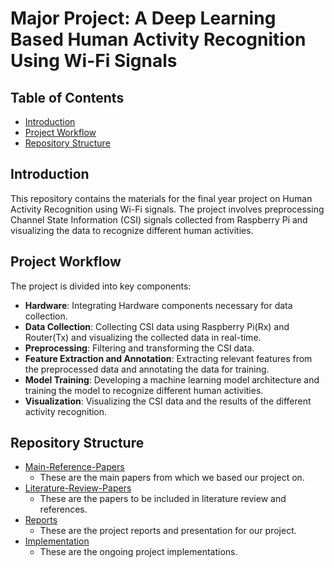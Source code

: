 
# Major Project: A Deep Learning Based Human Activity Recognition Using Wi-Fi Signals

## Table of Contents

- [Introduction](#introduction)
- [Project Workflow](#project-overview)
- [Repository Structure](#repository-structure)

## Introduction

This repository contains the materials for the final year project on Human Activity Recognition using Wi-Fi signals. The project involves preprocessing Channel State Information (CSI) signals collected from Raspberry Pi and visualizing the data to recognize different human activities.

## Project Workflow

The project is divided into key components:
- **Hardware**: Integrating Hardware components necessary for data collection.
- **Data Collection**: Collecting CSI data using Raspberry Pi(Rx) and Router(Tx) and visualizing the collected data in real-time.
- **Preprocessing**: Filtering and transforming the CSI data.
- **Feature Extraction and Annotation**: Extracting relevant features from the preprocessed data and annotating the data for training.
- **Model Training**: Developing a machine learning model architecture and training the model to recognize different human activities.
- **Visualization**: Visualizing the CSI data and the results of the different activity recognition.

## Repository Structure

- [Main-Reference-Papers](./Main%20Reference%20Papers/)
  - These are the main papers from which we based our project on.
- [Literature-Review-Papers](./Literature%20Review/)
  - These are the papers to be included in literature review and references.
- [Reports](./Reports/)
  - These are the project reports and presentation for our project.
- [Implementation](./Implementation/)
  - These are the ongoing project implementations.